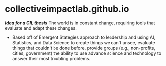 # collectiveimpactlab.github.io

***Idea for a CIL thesis***
The world is in constant change, requiring tools that evaluate and adapt these changes. 
- Based off of Emergent Stategies approach to leadership and using AI, Statistics, and Data Science to create things we can't unsee, evaluate things that couldn't be done before, provide groups (e.g., non-profits, cities, government) the ability to use advance science and technology to answer their most troubling problems. 
